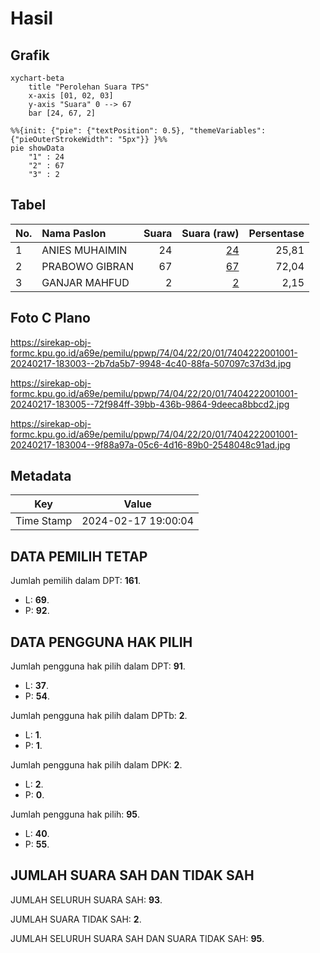 # Hasil

## Grafik

```mermaid
xychart-beta
    title "Perolehan Suara TPS"
    x-axis [01, 02, 03]
    y-axis "Suara" 0 --> 67
    bar [24, 67, 2]
```

```mermaid
%%{init: {"pie": {"textPosition": 0.5}, "themeVariables": {"pieOuterStrokeWidth": "5px"}} }%%
pie showData
    "1" : 24
    "2" : 67
    "3" : 2
```

## Tabel

| No. | Nama Paslon    | Suara | Suara (raw) | Persentase |
|:--- |:-------------- | -----:| -----------:| ----------:|
| 1   | ANIES MUHAIMIN | 24    | [24][p-1]   | 25,81      |
| 2   | PRABOWO GIBRAN | 67    | [67][p-2]   | 72,04      |
| 3   | GANJAR MAHFUD  | 2     | [2][p-3]    | 2,15       |


[p-1]: https://github.com/gigit-pemilu/pemilu-2024-74-sulawesi-tenggara/blob/main/pilpres/hitung-suara/sub/74-sulawesi-tenggara/sub/04-buton/sub/22-kapontori/sub/2001-barangka/sub/001-tps/sub/paslon-1.txt
[p-2]: https://github.com/gigit-pemilu/pemilu-2024-74-sulawesi-tenggara/blob/main/pilpres/hitung-suara/sub/74-sulawesi-tenggara/sub/04-buton/sub/22-kapontori/sub/2001-barangka/sub/001-tps/sub/paslon-2.txt
[p-3]: https://github.com/gigit-pemilu/pemilu-2024-74-sulawesi-tenggara/blob/main/pilpres/hitung-suara/sub/74-sulawesi-tenggara/sub/04-buton/sub/22-kapontori/sub/2001-barangka/sub/001-tps/sub/paslon-3.txt

## Foto C Plano

https://sirekap-obj-formc.kpu.go.id/a69e/pemilu/ppwp/74/04/22/20/01/7404222001001-20240217-183003--2b7da5b7-9948-4c40-88fa-507097c37d3d.jpg

https://sirekap-obj-formc.kpu.go.id/a69e/pemilu/ppwp/74/04/22/20/01/7404222001001-20240217-183005--72f984ff-39bb-436b-9864-9deeca8bbcd2.jpg

https://sirekap-obj-formc.kpu.go.id/a69e/pemilu/ppwp/74/04/22/20/01/7404222001001-20240217-183004--9f88a97a-05c6-4d16-89b0-2548048c91ad.jpg


## Metadata

| Key        | Value               |
| ---------- | ------------------- |
| Time Stamp | 2024-02-17 19:00:04 |


## DATA PEMILIH TETAP

Jumlah pemilih dalam DPT: **161**.
 * L: **69**.
 * P: **92**.

## DATA PENGGUNA HAK PILIH

Jumlah pengguna hak pilih dalam DPT: **91**.
 * L: **37**.
 * P: **54**.

Jumlah pengguna hak pilih dalam DPTb: **2**.
 * L: **1**.
 * P: **1**.

Jumlah pengguna hak pilih dalam DPK: **2**.
 * L: **2**.
 * P: **0**.

Jumlah pengguna hak pilih: **95**.
 * L: **40**.
 * P: **55**.

## JUMLAH SUARA SAH DAN TIDAK SAH

JUMLAH SELURUH SUARA SAH: **93**.

JUMLAH SUARA TIDAK SAH: **2**.

JUMLAH SELURUH SUARA SAH DAN SUARA TIDAK SAH: **95**.


